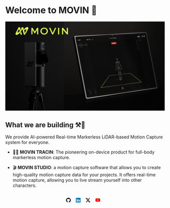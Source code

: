 # Welcome to MOVIN 👋 

<p align="center">
  <a href="https:/movin3d.com/">
  <img width="900" src="assets/images/Github_profile_figure.jpeg"></a>
</p>

## What we are building ⚒️👷
We provide AI-powered Real-time Markerless LiDAR-based Motion Capture system for everyone.

- 🤸‍♀️ **MOVIN TRACIN**: The pioneering on-device product for full-body markerless motion capture.
  
- 🎬 **MOVIN STUDIO**: a motion capture software that allows you to create high-quality motion capture data for your projects. It offers real-time motion capture, allowing you to live stream yourself into other characters.

<div align="center">
<br>
<a href="https://github.com/MOVIN3D"><img src="https://raw.githubusercontent.com/CLorant/readme-social-icons/main/large/colored/github.svg" width="3%" alt="MOVIN GitHub"></a> &nbsp;&nbsp;
<a href="https://www.linkedin.com/company/movin-inc/"><img src="https://raw.githubusercontent.com/CLorant/readme-social-icons/main/large/colored/linkedin.svg" width="3%" alt="MOVIN LinkedIn"></a> &nbsp;&nbsp;
<a href="https://twitter.com/movin3d"><img src="https://raw.githubusercontent.com/CLorant/readme-social-icons/main/large/colored/twitter-x.svg" width="3%" alt="MOVIN Twitter"></a> &nbsp;&nbsp;
<a href="https://www.youtube.com/@MOVIN3D"><img src="https://raw.githubusercontent.com/CLorant/readme-social-icons/main/large/colored/youtube.svg" width="3%" alt="MOVIN YouTube"></a> &nbsp;&nbsp;
</div>
